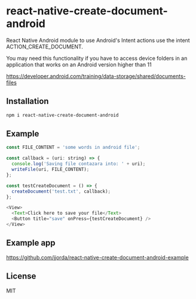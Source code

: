 # react-native-create-document-android

React Native Android module to use Android's Intent actions use the intent ACTION_CREATE_DOCUMENT.

You may need this functionality if you have to access device folders in an application that works on an Android version higher than 11

<https://developer.android.com/training/data-storage/shared/documents-files>

## Installation

```bash
npm i react-native-create-document-android
```

## Example

```javascript
const FILE_CONTENT = 'some words in android file';

const callback = (uri: string) => {
  console.log('Saving file contazara into: ' + uri);
  writeFile(uri, FILE_CONTENT);
};

const testCreateDocument = () => {
  createDocument('test.txt', callback);
};

<View>
  <Text>Click here to save your file</Text>
  <Button title="save" onPress={testCreateDocument} />
</View>

```

## Example app

<https://github.com/jjorda/react-native-create-document-android-example>

## License

MIT
